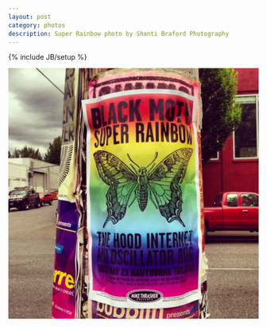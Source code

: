 ```yaml
---
layout: post
category: photos
description: Super Rainbow photo by Shanti Braford Photography
---
```

{% include JB/setup %}

<a href="/photos/miscellaneous/super_rainbow.jpg" title="Super Rainbow"><img src="/photos/miscellaneous/super_rainbow.jpg" alt="Super Rainbow" /></a>

